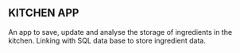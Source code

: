 ## KITCHEN APP

An app to save, update and analyse the storage of ingredients in the kitchen.
Linking with SQL data base to store ingredient data.

